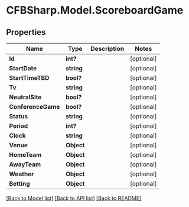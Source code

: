 # CFBSharp.Model.ScoreboardGame
## Properties

Name | Type | Description | Notes
------------ | ------------- | ------------- | -------------
**Id** | **int?** |  | [optional] 
**StartDate** | **string** |  | [optional] 
**StartTimeTBD** | **bool?** |  | [optional] 
**Tv** | **string** |  | [optional] 
**NeutralSite** | **bool?** |  | [optional] 
**ConferenceGame** | **bool?** |  | [optional] 
**Status** | **string** |  | [optional] 
**Period** | **int?** |  | [optional] 
**Clock** | **string** |  | [optional] 
**Venue** | **Object** |  | [optional] 
**HomeTeam** | **Object** |  | [optional] 
**AwayTeam** | **Object** |  | [optional] 
**Weather** | **Object** |  | [optional] 
**Betting** | **Object** |  | [optional] 

[[Back to Model list]](../README.md#documentation-for-models) [[Back to API list]](../README.md#documentation-for-api-endpoints) [[Back to README]](../README.md)

